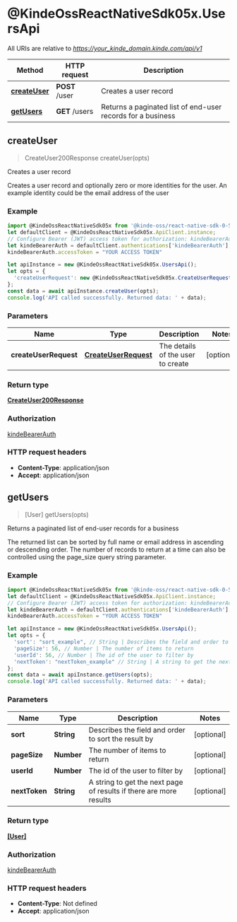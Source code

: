 # @KindeOssReactNativeSdk05x.UsersApi

All URIs are relative to *https://your_kinde_domain.kinde.com/api/v1*

| Method                                   | HTTP request   | Description                                                 |
| ---------------------------------------- | -------------- | ----------------------------------------------------------- |
| [**createUser**](UsersApi.md#createUser) | **POST** /user | Creates a user record                                       |
| [**getUsers**](UsersApi.md#getUsers)     | **GET** /users | Returns a paginated list of end-user records for a business |

## createUser

> CreateUser200Response createUser(opts)

Creates a user record

Creates a user record and optionally zero or more identities for the user. An example identity could be the email address of the user

### Example

```javascript
import @KindeOssReactNativeSdk05x from '@kinde-oss/react-native-sdk-0-5x';
let defaultClient = @KindeOssReactNativeSdk05x.ApiClient.instance;
// Configure Bearer (JWT) access token for authorization: kindeBearerAuth
let kindeBearerAuth = defaultClient.authentications['kindeBearerAuth'];
kindeBearerAuth.accessToken = "YOUR ACCESS TOKEN"

let apiInstance = new @KindeOssReactNativeSdk05x.UsersApi();
let opts = {
  'createUserRequest': new @KindeOssReactNativeSdk05x.CreateUserRequest() // CreateUserRequest | The details of the user to create
};
const data = await apiInstance.createUser(opts);
console.log('API called successfully. Returned data: ' + data);

```

### Parameters

| Name                  | Type                                          | Description                       | Notes      |
| --------------------- | --------------------------------------------- | --------------------------------- | ---------- |
| **createUserRequest** | [**CreateUserRequest**](CreateUserRequest.md) | The details of the user to create | [optional] |

### Return type

[**CreateUser200Response**](CreateUser200Response.md)

### Authorization

[kindeBearerAuth](../README.md#kindeBearerAuth)

### HTTP request headers

-   **Content-Type**: application/json
-   **Accept**: application/json

## getUsers

> [User] getUsers(opts)

Returns a paginated list of end-user records for a business

The returned list can be sorted by full name or email address in ascending or descending order. The number of records to return at a time can also be controlled using the page_size query string parameter.

### Example

```javascript
import @KindeOssReactNativeSdk05x from '@kinde-oss/react-native-sdk-0-5x';
let defaultClient = @KindeOssReactNativeSdk05x.ApiClient.instance;
// Configure Bearer (JWT) access token for authorization: kindeBearerAuth
let kindeBearerAuth = defaultClient.authentications['kindeBearerAuth'];
kindeBearerAuth.accessToken = "YOUR ACCESS TOKEN"

let apiInstance = new @KindeOssReactNativeSdk05x.UsersApi();
let opts = {
  'sort': "sort_example", // String | Describes the field and order to sort the result by
  'pageSize': 56, // Number | The number of items to return
  'userId': 56, // Number | The id of the user to filter by
  'nextToken': "nextToken_example" // String | A string to get the next page of results if there are more results
};
const data = await apiInstance.getUsers(opts);
console.log('API called successfully. Returned data: ' + data);

```

### Parameters

| Name          | Type       | Description                                                        | Notes      |
| ------------- | ---------- | ------------------------------------------------------------------ | ---------- |
| **sort**      | **String** | Describes the field and order to sort the result by                | [optional] |
| **pageSize**  | **Number** | The number of items to return                                      | [optional] |
| **userId**    | **Number** | The id of the user to filter by                                    | [optional] |
| **nextToken** | **String** | A string to get the next page of results if there are more results | [optional] |

### Return type

[**[User]**](User.md)

### Authorization

[kindeBearerAuth](../README.md#kindeBearerAuth)

### HTTP request headers

-   **Content-Type**: Not defined
-   **Accept**: application/json
